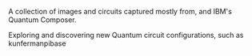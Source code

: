 A collection of images and circuits captured mostly from, and IBM's Quantum Composer.

Exploring and discovering new Quantum circuit configurations, such as kunfermanpibase
